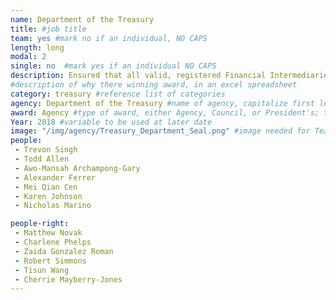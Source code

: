 ```yaml
---
name: Department of the Treasury
title: #job title
team: yes #mark no if an individual, NO CAPS
length: long
modal: 2
single: no  #mark yes if an individual NO CAPS
description: Ensured that all valid, registered Financial Intermediaries met their Foreign Account Tax Compliance Act (FATCA) Reporting obligations and updated FATCA registration system to provide new functions, capabilities, and process improvements. The team’s work allows for more cost effective analysis of data.
#description of why there winning award, in an excel spreadsheet
category: treasury #reference list of categories
agency: Department of the Treasury #name of agency, capitalize first letter of each name
award: Agency #type of award, either Agency, Council, or President's; this is case sensitive so make sure to match the options listed exactly. This section generates the format of the card
Year: 2018 #variable to be used at later date
image: "/img/agency/Treasury_Department_Seal.png" #image needed for Team award (agency seal) and President's award (headshot); leave empty if and individual Agency award
people:
 - Trevon Singh
 - Todd Allen
 - Awo-Mansah Archampong-Gary
 - Alexander Ferrer
 - Mei Qian Cen
 - Karen Johnson
 - Nicholas Marino

people-right:
 - Matthew Novak
 - Charlene Phelps
 - Zaida Gonzalez Roman
 - Robert Simmons
 - Tisun Wang
 - Cherrie Mayberry-Jones
---
```

